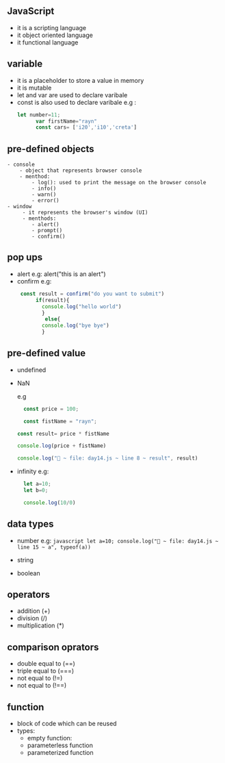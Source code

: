 ## JavaScript

- it is a scripting language
- it object oriented language 
- it functional language 

## variable
 - it is a placeholder to store a value in memory
 - it is mutable 
 - let  and var are used to declare varibale
 - const is also used to declare  varibale
   e.g : 
   ```javascript
   let number=11;
         var firstName="rayn"
         const cars= ['i20','i10','creta']
   ````
## pre-defined objects
    - console
        - object that represents browser console
        - menthod:
            - log(): used to print the message on the browser console
            - info()
            - warn()
            - error()
    - window
         - it represents the browser's window (UI)
         - menthods:
            - alert()
            - prompt()
            - confirm()

## pop ups
  - alert
    e.g: alert("this is an alert")
  - confirm 
    e.g: 
    ```javascript
     const result = confirm("do you want to submit") 
          if(result){
            console.log("hello world")
            }
             else{
            console.log("bye bye")
            }
    ```

## pre-defined value
  - undefined 
  - NaN

    e.g

    ```javascript
      const price = 100;

      const fistName = "rayn";

    const result= price * fistName

    console.log(price + fistName)

    console.log("🚀 ~ file: day14.js ~ line 8 ~ result", result)
    ```

  - infinity
    e.g: 
    ```javascript
      let a=10;
      let b=0;

      console.log(10/0)
    ````

## data types
   - number 
    e.g:
    ```javascript
        let a=10;
        console.log("🚀 ~ file: day14.js ~ line 15 ~ a", typeof(a))
    ```

   - string 
   - boolean 

## operators

  - addition (+)
  - division (/)
  - multiplication (*)

## comparison oprators
  - double equal to (==)
  - triple equal to (===)
  - not equal to (!=)
  - not equal to (!==)

## function
  - block of code which can be reused
  - types:
    - empty function:
    - parameterless function
    - parameterized function 
    